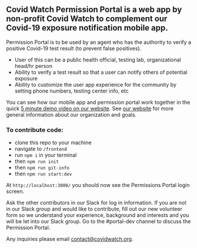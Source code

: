## Covid Watch Permission Portal is a web app by non-profit Covid Watch to complement our Covid-19 exposure notification mobile app.

Permission Portal is to be used by an agent who has the authority to verify a positive Covid-19 test result (to prevent false positives).

- User of this can be a public health official, testing lab, organizational head/hr person
- Ability to verify a test result so that a user can notify others of potential exposure
- Ability to customize the user app experience for the community by setting phone numbers, testing center info, etc

You can see how our mobile app and permission portal work together in the quick [5 minute demo video on our website](https://youtu.be/vgT0Cysh7m4).  See [our website](https://www.covidwatch.org/) for more general information about our organization and goals.


### To contribute code:

- clone this repo to your machine
- navigate to `/frontend`
- run `npm i` in your terminal
- then `npm run init`
- then `npm run git-info`
- then `npm run start:dev`

At `http://localhost:3000/` you should now see the Permissions Portal login screen.  

Ask the other contributors in our Slack for log in information.  If you are not in our Slack group and would like to contribute, fill out our new volunteer form so we understand your experience, background and interests and you will be let into our Slack group.  Go to the #portal-dev channel to discuss the Permission Portal.

Any inquiries please email contact@covidwatch.org.


